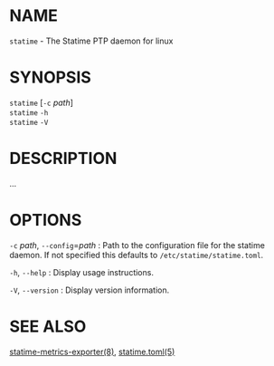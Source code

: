 <!-- ---
title: STATIME(8) statime 0.3.0 | statime
--- -->

# NAME

`statime` - The Statime PTP daemon for linux

# SYNOPSIS
`statime` [`-c` *path*] \
`statime` `-h` \
`statime` `-V`

# DESCRIPTION

...

# OPTIONS
`-c` *path*, `--config`=*path*
:   Path to the configuration file for the statime daemon. If not specified this
    defaults to `/etc/statime/statime.toml`.

`-h`, `--help`
:   Display usage instructions.

`-V`, `--version`
:   Display version information.

# SEE ALSO

[statime-metrics-exporter(8)](statime-metrics-exporter.8.md), [statime.toml(5)](statime.toml.5.md)
